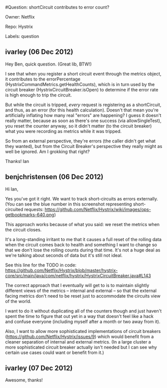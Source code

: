 #Question: shortCircuit contributes to error count?

Owner: Netflix

Repo: Hystrix

Labels: question 

## ivarley (06 Dec 2012)

Hey Ben, quick question. (Great lib, BTW!)

I see that when you register a short circuit event through the metrics object, it contributes to the errorPercentage (HystrixCommandMetrics.getHealthCounts), which is in turn used by the circuit breaker (HystrixCircuitBreaker.isOpen) to determine if the error rate is high enough to trip the circuit. 

But while the circuit is tripped, _every_ request is registering as a shortCircuit, and thus, as an error (for this health calculation). Doesn't that mean you're artificially inflating how many real "errors" are happening? I guess it doesn't really matter, because as soon as there's one success (via allowSingleTest), you reset the counter anyway, so it didn't matter (to the circuit breaker) what you were recording as metrics while it was tripped.

So from an external perspective, they're errors (the caller didn't get what they wanted),  but from the Circuit Breaker's perspective they really might as well be ignored. Am I grokking that right?

Thanks!
Ian


## benjchristensen (06 Dec 2012)

Hi Ian, 

Yes you've got it right. We want to track short-circuits as errors externally. (You can see the blue number in this screenshot representing short-circuited requests: https://github.com/Netflix/Hystrix/wiki/images/ops-getbookmarks-640.png)

This approach works because of what you said: we reset the metrics when the circuit closes.

It's a long-standing irritant to me that it causes a full reset of the rolling data when the circuit comes back to health and something I want to change so that we don't lose the rolling counts during that time. It's not a huge deal as we're talking about seconds of data but it's still not ideal.

See this line for the TODO in code: https://github.com/Netflix/Hystrix/blob/master/hystrix-core/src/main/java/com/netflix/hystrix/HystrixCircuitBreaker.java#L143

The correct approach that I eventually will get to is to maintain slightly different views of the metrics – internal and external – so that the external facing metrics don't need to be reset just to accommodate the circuits view of the world.

I want to do it without duplicating all of the counters though and just haven't spent the time to figure that out yet in a way that doesn't feel like a hack and confuse everyone (including myself after a month or two away from it).

Also, I want to allow more sophisticated implementations of circuit breakers (https://github.com/Netflix/Hystrix/issues/9) which would benefit from a cleaner separation of internal and external metrics. (In a large cluster a more sophisticated circuit breaker actually isn't needed but I can see why certain use cases could want or benefit from it.)


## ivarley (07 Dec 2012)

Awesome, thanks!


